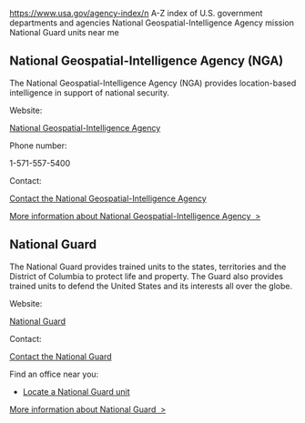 

https://www.usa.gov/agency-index/n
A-Z index of U.S. government departments and agencies
National Geospatial-Intelligence Agency mission
National Guard units near me

National Geospatial-Intelligence Agency (NGA)
---------------------------------------------

The National Geospatial-Intelligence Agency (NGA) provides location-based intelligence in support of national security.

Website:

[National Geospatial-Intelligence Agency](http://www.nga.mil/)

Phone number:

1-571-557-5400

Contact:

[Contact the National Geospatial-Intelligence Agency](https://www.nga.mil/contact/Contact_Us.html)

[More information about National Geospatial-Intelligence Agency  >](https://www.usa.gov/agencies/national-geospatial-intelligence-agency)

National Guard
--------------

The National Guard provides trained units to the states, territories and the District of Columbia to protect life and property. The Guard also provides trained units to defend the United States and its interests all over the globe.

Website:

[National Guard](https://www.nationalguard.mil/)

Contact:

[Contact the National Guard](https://www.nationalguard.mil/Contact-Us/)

Find an office near you:

* [Locate a National Guard unit](https://www.nationalguard.mil/Resources/State-Websites/)

[More information about National Guard  >](https://www.usa.gov/agencies/national-guard)
